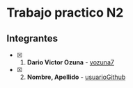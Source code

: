 # Trabajo practico N2

## Integrantes
- [x] 1.  **Dario Victor Ozuna** -  [vozuna7](https://github.com/vozuna7)
- [x] 2.  **Nombre, Apellido** -  [usuarioGithub](https://link.com)